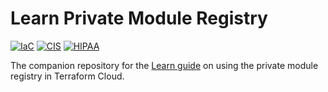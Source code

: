 # Learn Private Module Registry

[![IaC](https://app.soluble.cloud/api/v1/public/badges/8a76b956-294a-402c-b9e6-a5eb21b011f9.svg)](https://app.soluble.cloud/repos/details/github.com/dasalebr/terraform-aws-s3-webapp)  [![CIS](https://app.soluble.cloud/api/v1/public/badges/d6791801-8479-4329-a8eb-448bebd8fe67.svg)](https://app.soluble.cloud/repos/details/github.com/dasalebr/terraform-aws-s3-webapp)  [![HIPAA](https://app.soluble.cloud/api/v1/public/badges/73657bbc-239b-4e01-afba-765b21102083.svg)](https://app.soluble.cloud/repos/details/github.com/dasalebr/terraform-aws-s3-webapp)  

The companion repository for the [Learn guide](https://learn.hashicorp.com/terraform/modules/private-modules) on using the private module registry in Terraform Cloud.
